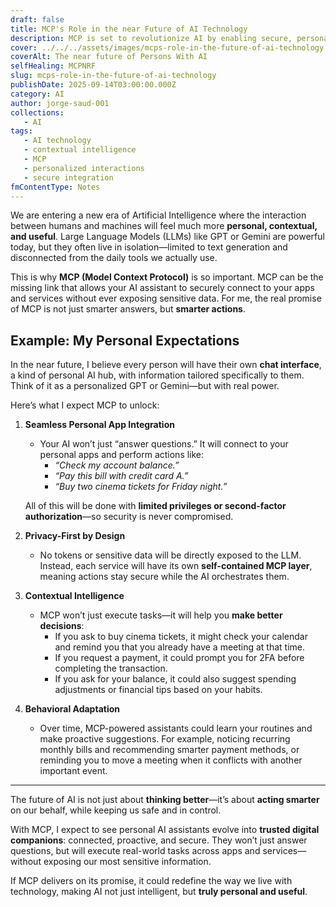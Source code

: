 ```yaml
---
draft: false
title: MCP's Role in the near Future of AI Technology
description: MCP is set to revolutionize AI by enabling secure, personalized interactions with apps, making technology smarter and more useful for everyone.
cover: ../../../assets/images/mcps-role-in-the-future-of-ai-technology.png
coverAlt: The near future of Persons With AI
selfHealing: MCPNRF
slug: mcps-role-in-the-future-of-ai-technology
publishDate: 2025-09-14T03:00:00.000Z
category: AI
author: jorge-saud-001
collections: 
   - AI
tags:
   - AI technology
   - contextual intelligence
   - MCP
   - personalized interactions
   - secure integration
fmContentType: Notes
---
```


We are entering a new era of Artificial Intelligence where the interaction between humans and machines will feel much more **personal, contextual, and useful**. Large Language Models (LLMs) like GPT or Gemini are powerful today, but they often live in isolation—limited to text generation and disconnected from the daily tools we actually use.  

This is why **MCP (Model Context Protocol)** is so important. MCP can be the missing link that allows your AI assistant to securely connect to your apps and services without ever exposing sensitive data. For me, the real promise of MCP is not just smarter answers, but **smarter actions**.  

## Example: My Personal Expectations  
In the near future, I believe every person will have their own **chat interface**, a kind of personal AI hub, with information tailored specifically to them. Think of it as a personalized GPT or Gemini—but with real power.  

Here’s what I expect MCP to unlock:  

1. **Seamless Personal App Integration**  
   - Your AI won’t just “answer questions.” It will connect to your personal apps and perform actions like:  
     - *“Check my account balance.”*  
     - *“Pay this bill with credit card A.”*  
     - *“Buy two cinema tickets for Friday night.”*  

   All of this will be done with **limited privileges or second-factor authorization**—so security is never compromised.  

2. **Privacy-First by Design**  
   - No tokens or sensitive data will be directly exposed to the LLM. Instead, each service will have its own **self-contained MCP layer**, meaning actions stay secure while the AI orchestrates them.  

3. **Contextual Intelligence**  
   - MCP won’t just execute tasks—it will help you **make better decisions**:  
     - If you ask to buy cinema tickets, it might check your calendar and remind you that you already have a meeting at that time.  
     - If you request a payment, it could prompt you for 2FA before completing the transaction.  
     - If you ask for your balance, it could also suggest spending adjustments or financial tips based on your habits.  

4. **Behavioral Adaptation**  
   - Over time, MCP-powered assistants could learn your routines and make proactive suggestions. For example, noticing recurring monthly bills and recommending smarter payment methods, or reminding you to move a meeting when it conflicts with another important event.  

---

The future of AI is not just about **thinking better**—it’s about **acting smarter** on our behalf, while keeping us safe and in control.  

With MCP, I expect to see personal AI assistants evolve into **trusted digital companions**: connected, proactive, and secure. They won’t just answer questions, but will execute real-world tasks across apps and services—without exposing our most sensitive information.  

If MCP delivers on its promise, it could redefine the way we live with technology, making AI not just intelligent, but **truly personal and useful**.  